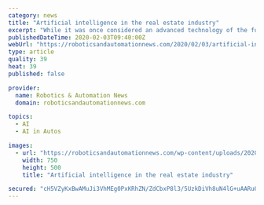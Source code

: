 ```yaml
---
category: news
title: "Artificial intelligence in the real estate industry"
excerpt: "While it was once considered an advanced technology of the future, artificial intelligence is very much a present-day reality. Thanks to inventions like self-driving cars, home assistant devices, automatic vacuum cleaners and remote home security solutions, Artificial Intelligence is on everyone’s lips. Since AI seems to affect both the ..."
publishedDateTime: 2020-02-03T09:40:00Z
webUrl: "https://roboticsandautomationnews.com/2020/02/03/artificial-intelligence-in-the-real-estate-industry/29447/"
type: article
quality: 39
heat: 39
published: false

provider:
  name: Robotics & Automation News
  domain: roboticsandautomationnews.com

topics:
  - AI
  - AI in Autos

images:
  - url: "https://roboticsandautomationnews.com/wp-content/uploads/2020/02/joevren-brandon-griggs.jpg"
    width: 750
    height: 500
    title: "Artificial intelligence in the real estate industry"

secured: "cH5VZyKxBwAMuJi3VhMEg0PxKRhZN/ZdCbxP8l3/5UzkDiVh8uN4lG+uAARuO+FPLr4p6r3bGzsbz8QD8X9/4eMf4PMSkEEgsDlh7A3G4swdeTDCLcrmFotNc2/USIdTjCX8ytU1Hsu2jYU02VNYJIDTRKf05cKtRs7hNDEWRhUBiYwFVhflROsX3QBc5JBVaf7aMcAPB2JVkrRkrzbxaa7IIoBDN5Ltia65XODru5lp5hWKwwcnVOA+sq+FrCwsQgUdYPwIFuc1nKwCdpdEoYo/QR8KR9u2cS5EhKZUQcZVQVNan3XgCf4HhbWQXgBy;ii51hOf/a1MuS0VfRH3tCA=="
---
```


